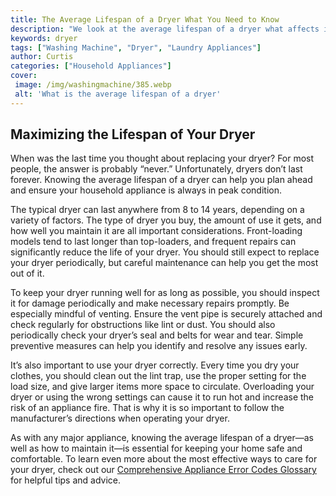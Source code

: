 ```yaml
---
title: The Average Lifespan of a Dryer What You Need to Know
description: "We look at the average lifespan of a dryer what affects it and how to extend the life of your appliance Learn how to get the most from your dryer and how to identify warning signs of decline"
keywords: dryer
tags: ["Washing Machine", "Dryer", "Laundry Appliances"]
author: Curtis
categories: ["Household Appliances"]
cover: 
 image: /img/washingmachine/385.webp
 alt: 'What is the average lifespan of a dryer'
---
```

## Maximizing the Lifespan of Your Dryer
When was the last time you thought about replacing your dryer? For most people, the answer is probably “never.” Unfortunately, dryers don’t last forever. Knowing the average lifespan of a dryer can help you plan ahead and ensure your household appliance is always in peak condition. 

The typical dryer can last anywhere from 8 to 14 years, depending on a variety of factors. The type of dryer you buy, the amount of use it gets, and how well you maintain it are all important considerations. Front-loading models tend to last longer than top-loaders, and frequent repairs can significantly reduce the life of your dryer. You should still expect to replace your dryer periodically, but careful maintenance can help you get the most out of it. 

To keep your dryer running well for as long as possible, you should inspect it for damage periodically and make necessary repairs promptly. Be especially mindful of venting. Ensure the vent pipe is securely attached and check regularly for obstructions like lint or dust. You should also periodically check your dryer’s seal and belts for wear and tear. Simple preventive measures can help you identify and resolve any issues early. 

It’s also important to use your dryer correctly. Every time you dry your clothes, you should clean out the lint trap, use the proper setting for the load size, and give larger items more space to circulate. Overloading your dryer or using the wrong settings can cause it to run hot and increase the risk of an appliance fire. That is why it is so important to follow the manufacturer’s directions when operating your dryer. 

As with any major appliance, knowing the average lifespan of a dryer—as well as how to maintain it—is essential for keeping your home safe and comfortable. To learn even more about the most effective ways to care for your dryer, check out our [Comprehensive Appliance Error Codes Glossary](./error-codes/) for helpful tips and advice.
